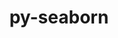 ---
title: "py-seaborn"
layout: cache
categories: [package, v0.22.1]
meta: {"versions": ["0.13.2"], "compilers": ["gcc@=11.4.0", "gcc@=9.4.0", "oneapi@=2024.0.0"], "oss": ["ubuntu20.04", "ubuntu22.04"], "platforms": ["linux"], "targets": ["neoverse_v1", "neoverse_v2", "ppc64le", "x86_64_v3"], "stacks": ["e4s", "e4s-neoverse-v2", "e4s-neoverse_v1", "e4s-oneapi", "e4s-power", "root"], "num_specs": 5, "num_specs_by_stack": {"e4s-power": 1, "root": 5, "e4s-neoverse_v1": 1, "e4s-neoverse-v2": 1, "e4s": 1, "e4s-oneapi": 1}}
spec_details: [{"hash": "zyzqgxnpcnzzqxvl5m375pcuttwbamhg", "compiler": "gcc@=9.4.0", "versions": ["0.13.2"], "os": "ubuntu20.04", "platform": "linux", "target": "ppc64le", "variants": ["build_system=python_pip", "~stats"], "stacks": ["e4s-power", "root"], "size": "-", "tarball": "https://binaries.spack.io/releases/v0.22.1/build_cache/linux-ubuntu20.04-ppc64le/gcc-9.4.0/py-seaborn-0.13.2/linux-ubuntu20.04-ppc64le-gcc-9.4.0-py-seaborn-0.13.2-zyzqgxnpcnzzqxvl5m375pcuttwbamhg.spack"}, {"hash": "nksmejltdbpoi5fb7rmpuamls2fiac7o", "compiler": "gcc@=11.4.0", "versions": ["0.13.2"], "os": "ubuntu22.04", "platform": "linux", "target": "neoverse_v1", "variants": ["build_system=python_pip", "~stats"], "stacks": ["e4s-neoverse_v1", "root"], "size": "-", "tarball": "https://binaries.spack.io/releases/v0.22.1/build_cache/linux-ubuntu22.04-neoverse_v1/gcc-11.4.0/py-seaborn-0.13.2/linux-ubuntu22.04-neoverse_v1-gcc-11.4.0-py-seaborn-0.13.2-nksmejltdbpoi5fb7rmpuamls2fiac7o.spack"}, {"hash": "kmosq3fh4d5ivzhmrnczaxpvelmtgk66", "compiler": "gcc@=11.4.0", "versions": ["0.13.2"], "os": "ubuntu22.04", "platform": "linux", "target": "neoverse_v2", "variants": ["build_system=python_pip", "~stats"], "stacks": ["root", "e4s-neoverse-v2"], "size": "-", "tarball": "https://binaries.spack.io/releases/v0.22.1/build_cache/linux-ubuntu22.04-neoverse_v2/gcc-11.4.0/py-seaborn-0.13.2/linux-ubuntu22.04-neoverse_v2-gcc-11.4.0-py-seaborn-0.13.2-kmosq3fh4d5ivzhmrnczaxpvelmtgk66.spack"}, {"hash": "p4njqzbomkultmnnsdlkudxwkqyz2mji", "compiler": "gcc@=11.4.0", "versions": ["0.13.2"], "os": "ubuntu22.04", "platform": "linux", "target": "x86_64_v3", "variants": ["build_system=python_pip", "~stats"], "stacks": ["root", "e4s"], "size": "-", "tarball": "https://binaries.spack.io/releases/v0.22.1/build_cache/linux-ubuntu22.04-x86_64_v3/gcc-11.4.0/py-seaborn-0.13.2/linux-ubuntu22.04-x86_64_v3-gcc-11.4.0-py-seaborn-0.13.2-p4njqzbomkultmnnsdlkudxwkqyz2mji.spack"}, {"hash": "xus4w6n533bycyscgduxxg3zqbkue4n3", "compiler": "oneapi@=2024.0.0", "versions": ["0.13.2"], "os": "ubuntu22.04", "platform": "linux", "target": "x86_64_v3", "variants": ["build_system=python_pip", "~stats"], "stacks": ["e4s-oneapi", "root"], "size": "-", "tarball": "https://binaries.spack.io/releases/v0.22.1/build_cache/linux-ubuntu22.04-x86_64_v3/oneapi-2024.0.0/py-seaborn-0.13.2/linux-ubuntu22.04-x86_64_v3-oneapi-2024.0.0-py-seaborn-0.13.2-xus4w6n533bycyscgduxxg3zqbkue4n3.spack"}]
---